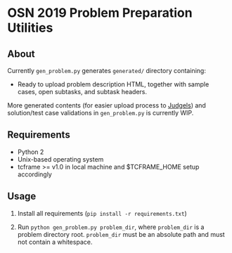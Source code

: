 # OSN 2019 Problem Preparation Utilities

## About

Currently `gen_problem.py` generates `generated/` directory containing:

- Ready to upload problem description HTML, together with sample cases, open
subtasks, and subtask headers.

More generated contents (for easier upload process to
[Judgels](https://github.com/ia-toki/judgels)) and solution/test case
validations in `gen_problem.py` is currently WIP.

## Requirements

- Python 2
- Unix-based operating system
- tcframe >= v1.0 in local machine and $TCFRAME_HOME setup accordingly

## Usage

1. Install all requirements (`pip install -r requirements.txt`)

2. Run `python gen_problem.py problem_dir`, where `problem_dir` is a problem
   directory root. `problem_dir` must be an absolute path and must not contain a
   whitespace.
